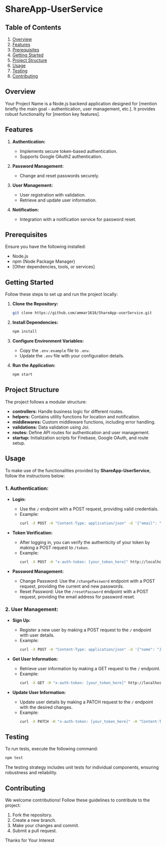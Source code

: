 # ShareApp-UserService

## Table of Contents

1. [Overview](#overview)
2. [Features](#features)
3. [Prerequisites](#prerequisites)
4. [Getting Started](#getting-started)
5. [Project Structure](#project-structure)
6. [Usage](#usage)
7. [Testing](#testing)
8. [Contributing](#contributing)


## Overview

Your Project Name is a Node.js backend application designed for [mention briefly the main goal - authentication, user management, etc.]. It provides robust functionality for [mention key features].

## Features

1. **Authentication:**
   - Implements secure token-based authentication.
   - Supports Google OAuth2 authentication.

2. **Password Management:**
   - Change and reset passwords securely.

3. **User Management:**
   - User registration with validation.
   - Retrieve and update user information.

4. **Notification:**
   - Integration with a notification service for password reset.

## Prerequisites

Ensure you have the following installed:

- Node.js
- npm (Node Package Manager)
- [Other dependencies, tools, or services]

## Getting Started

Follow these steps to set up and run the project locally:

1. **Clone the Repository:**
   ```bash
   git clone https://github.com/ammar1616/ShareApp-userService.git
   ```

2. **Install Dependencies:**
   ```bash
   npm install
   ```

3. **Configure Environment Variables:**
   - Copy the `.env.example` file to `.env`.
   - Update the `.env` file with your configuration details.

4. **Run the Application:**
   ```bash
   npm start
   ```

## Project Structure

The project follows a modular structure:

- **controllers:** Handle business logic for different routes.
- **helpers:** Contains utility functions for location and notification.
- **middlewares:** Custom middleware functions, including error handling.
- **validations:** Data validation using Joi.
- **routes:** Define API routes for authentication and user management.
- **startup:** Initialization scripts for Firebase, Google OAuth, and route setup.


## Usage

To make use of the functionalities provided by **ShareApp-UserService**, follow the instructions below:

### 1. Authentication:

- **Login:**
  - Use the `/` endpoint with a POST request, providing valid credentials.
  - Example:
    ```bash
    curl -X POST -H "Content-Type: application/json" -d '{"email": "user@example.com", "password": "securepassword"}' http://localhost:5000/user-service/auth/
    ```

- **Token Verification:**
  - After logging in, you can verify the authenticity of your token by making a POST request to `/token`.
  - Example:
    ```bash
    curl -X POST -H "x-auth-token: [your_token_here]" http://localhost:5000/user-service/auth/token
    ```

- **Password Management:**
  - Change Password: Use the `/changePassword` endpoint with a POST request, providing the current and new passwords.
  - Reset Password: Use the `/resetPassword` endpoint with a POST request, providing the email address for password reset.

### 2. User Management:

- **Sign Up:**
  - Register a new user by making a POST request to the `/` endpoint with user details.
  - Example:
    ```bash
    curl -X POST -H "Content-Type: application/json" -d '{"name": "John Doe", "email": "john.doe@example.com", "password": "securepassword", "dob": "1990-01-01", "latitude": 51.340407, "longitude": 12.374052}' http://localhost:5000/user-service/user/
    ```

- **Get User Information:**
  - Retrieve user information by making a GET request to the `/` endpoint.
  - Example:
    ```bash
    curl -X GET -H "x-auth-token: [your_token_here]" http://localhost:5000/user-service/user/
    ```

- **Update User Information:**
  - Update user details by making a PATCH request to the `/` endpoint with the desired changes.
  - Example:
    ```bash
    curl -X PATCH -H "x-auth-token: [your_token_here]" -H "Content-Type: application/json" -d '{"name": "Updated Name", "dob": "1990-02-02"}' http://localhost:5000/user-service/user/
    ```


## Testing

To run tests, execute the following command:

```bash
npm test
```

The testing strategy includes unit tests for individual components, ensuring robustness and reliability.

## Contributing

We welcome contributions! Follow these guidelines to contribute to the project:

1. Fork the repository.
2. Create a new branch.
3. Make your changes and commit.
4. Submit a pull request.

Thanks for Your Interest
